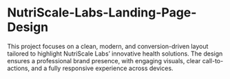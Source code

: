 # NutriScale-Labs-Landing-Page-Design
This project focuses on a clean, modern, and conversion-driven layout tailored to highlight NutriScale Labs’ innovative health solutions. The design ensures a professional brand presence, with engaging visuals, clear call-to-actions, and a fully responsive experience across devices.
